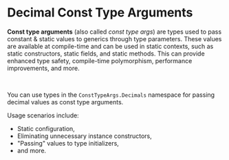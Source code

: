 ﻿# Decimal Const Type Arguments

**Const type arguments** (also called *const type args*) are types used to pass constant & static values to generics through type parameters. These values are available at compile-time and can be used in static contexts, such as static constructors, static fields, and static methods. This can provide enhanced type safety, compile-time polymorphism, performance improvements, and more.

&nbsp;

 You can use types in the `ConstTypeArgs.Decimals` namespace for passing decimal values as const type arguments.

 Usage scenarios include:

 * Static configuration,
 * Eliminating unnecessary instance constructors,
 * "Passing" values to type initializers,
 * and more.
